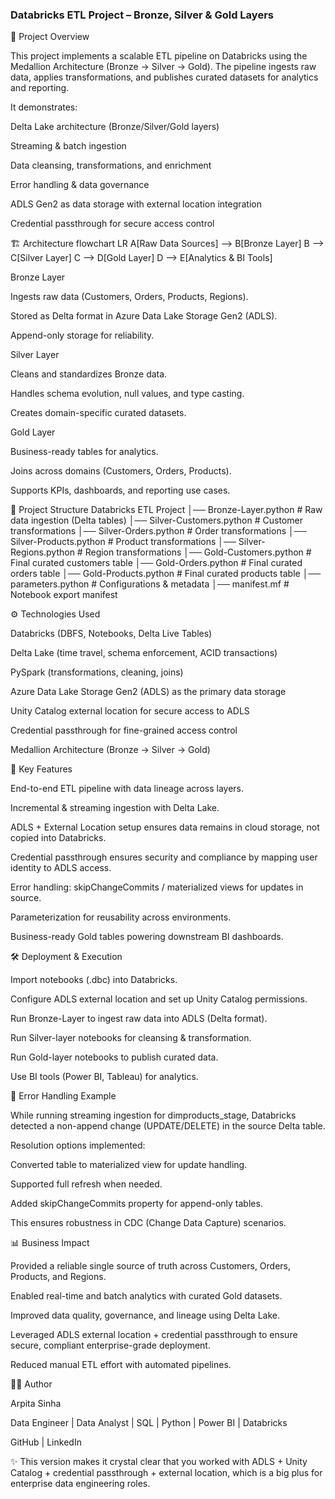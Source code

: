 ### Databricks ETL Project – Bronze, Silver & Gold Layers

📌 Project Overview

This project implements a scalable ETL pipeline on Databricks using the Medallion Architecture (Bronze → Silver → Gold).
The pipeline ingests raw data, applies transformations, and publishes curated datasets for analytics and reporting.

It demonstrates:

Delta Lake architecture (Bronze/Silver/Gold layers)

Streaming & batch ingestion

Data cleansing, transformations, and enrichment

Error handling & data governance

ADLS Gen2 as data storage with external location integration

Credential passthrough for secure access control

🏗️ Architecture
flowchart LR
    A[Raw Data Sources] --> B[Bronze Layer]
    B --> C[Silver Layer]
    C --> D[Gold Layer]
    D --> E[Analytics & BI Tools]


Bronze Layer

Ingests raw data (Customers, Orders, Products, Regions).

Stored as Delta format in Azure Data Lake Storage Gen2 (ADLS).

Append-only storage for reliability.

Silver Layer

Cleans and standardizes Bronze data.

Handles schema evolution, null values, and type casting.

Creates domain-specific curated datasets.

Gold Layer

Business-ready tables for analytics.

Joins across domains (Customers, Orders, Products).

Supports KPIs, dashboards, and reporting use cases.

📂 Project Structure
Databricks ETL Project
│── Bronze-Layer.python        # Raw data ingestion (Delta tables)
│── Silver-Customers.python    # Customer transformations
│── Silver-Orders.python       # Order transformations
│── Silver-Products.python     # Product transformations
│── Silver-Regions.python      # Region transformations
│── Gold-Customers.python      # Final curated customers table
│── Gold-Orders.python         # Final curated orders table
│── Gold-Products.python       # Final curated products table
│── parameters.python          # Configurations & metadata
│── manifest.mf                # Notebook export manifest

⚙️ Technologies Used

Databricks (DBFS, Notebooks, Delta Live Tables)

Delta Lake (time travel, schema enforcement, ACID transactions)

PySpark (transformations, cleaning, joins)

Azure Data Lake Storage Gen2 (ADLS) as the primary data storage

Unity Catalog external location for secure access to ADLS

Credential passthrough for fine-grained access control

Medallion Architecture (Bronze → Silver → Gold)

🚀 Key Features

End-to-end ETL pipeline with data lineage across layers.

Incremental & streaming ingestion with Delta Lake.

ADLS + External Location setup ensures data remains in cloud storage, not copied into Databricks.

Credential passthrough ensures security and compliance by mapping user identity to ADLS access.

Error handling: skipChangeCommits / materialized views for updates in source.

Parameterization for reusability across environments.

Business-ready Gold tables powering downstream BI dashboards.

🛠️ Deployment & Execution

Import notebooks (.dbc) into Databricks.

Configure ADLS external location and set up Unity Catalog permissions.

Run Bronze-Layer to ingest raw data into ADLS (Delta format).

Run Silver-layer notebooks for cleansing & transformation.

Run Gold-layer notebooks to publish curated data.

Use BI tools (Power BI, Tableau) for analytics.

🔑 Error Handling Example

While running streaming ingestion for dimproducts_stage, Databricks detected a non-append change (UPDATE/DELETE) in the source Delta table.

Resolution options implemented:

Converted table to materialized view for update handling.

Supported full refresh when needed.

Added skipChangeCommits property for append-only tables.

This ensures robustness in CDC (Change Data Capture) scenarios.

📊 Business Impact

Provided a reliable single source of truth across Customers, Orders, Products, and Regions.

Enabled real-time and batch analytics with curated Gold datasets.

Improved data quality, governance, and lineage using Delta Lake.

Leveraged ADLS external location + credential passthrough to ensure secure, compliant enterprise-grade deployment.

Reduced manual ETL effort with automated pipelines.

👩‍💻 Author

Arpita Sinha

Data Engineer | Data Analyst | SQL | Python | Power BI | Databricks

GitHub
 | LinkedIn

✨ This version makes it crystal clear that you worked with ADLS + Unity Catalog + credential passthrough + external location, which is a big plus for enterprise data engineering roles.
